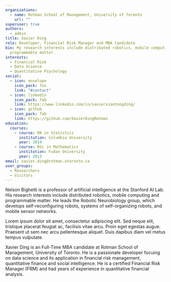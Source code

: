 ```yaml
---
organizations:
  - name: Rotman School of Management, University of Toronto
    url: ""
superuser: true
authors:
  - admin
title: Xavier Ding
role: Developer, Financial Risk Manager and MBA Candidate
bio: My research interests include distributed robotics, mobile computing and
  programmable matter.
interests:
  - Financial Risk
  - Data Science
  - Quantitative Psychology
social:
  - icon: envelope
    icon_pack: fas
    link: "#contact"
  - icon: linkedin
    icon_pack: fab
    link: https://www.linkedin.com/in/xavierxiaotongding/
  - icon: github
    icon_pack: fab
    link: https://github.com/XavierDingRotman
education:
  courses:
    - course: MA in Statistics
      institution: Columbia University
      year: 2014
    - course: BSc in Mathematics
      institution: Fudan University
      year: 2013
email: xavier.ding@rotman.utoronto.ca
user_groups:
  - Researchers
  - Visitors
---
```

Nelson Bighetti is a professor of artificial intelligence at the Stanford AI Lab. His research interests include distributed robotics, mobile computing and programmable matter. He leads the Robotic Neurobiology group, which develops self-reconfiguring robots, systems of self-organizing robots, and mobile sensor networks.

Lorem ipsum dolor sit amet, consectetur adipiscing elit. Sed neque elit, tristique placerat feugiat ac, facilisis vitae arcu. Proin eget egestas augue. Praesent ut sem nec arcu pellentesque aliquet. Duis dapibus diam vel metus tempus vulputate.



Xavier Ding is an Full-Time MBA candidate at Rotman School of Management, University of Toronto. He is a passionate developer focuing on data science and its application in financial risk management, quantitative finance and social intelligence. He is a certified Financial Risk Manager (FRM) and had years of experience in quantitative financial analysis.